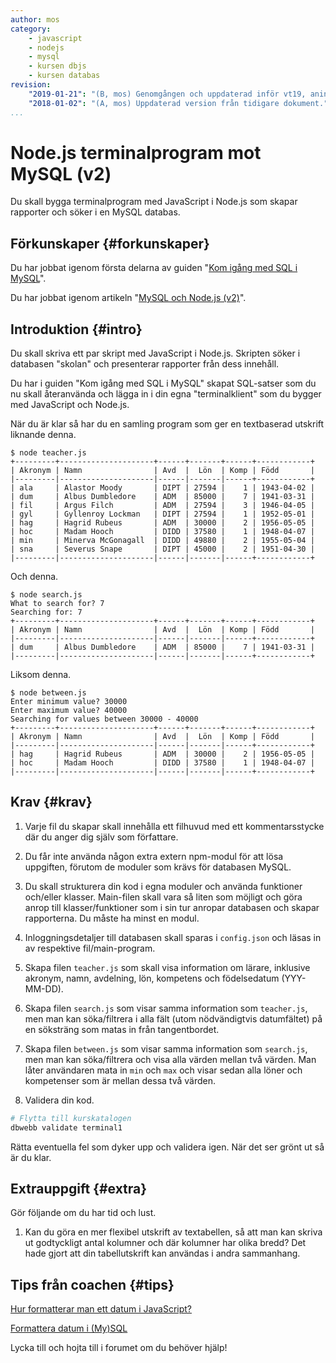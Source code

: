 ```yaml
---
author: mos
category:
    - javascript
    - nodejs
    - mysql
    - kursen dbjs
    - kursen databas
revision:
    "2019-01-21": "(B, mos) Genomgången och uppdaterad inför vt19, aningen nya uppgifter."
    "2018-01-02": "(A, mos) Uppdaterad version från tidigare dokument."
...
```

Node.js terminalprogram mot MySQL (v2)
==================================

Du skall bygga terminalprogram med JavaScript i Node.js som skapar rapporter och söker i en MySQL databas.


<!--more-->



Förkunskaper {#forkunskaper}
-----------------------

Du har jobbat igenom första delarna av guiden "[Kom igång med SQL i MySQL](guide/kom-igang-med-sql-i-mysql/grunderna)".

Du har jobbat igenom artikeln "[MySQL och Node.js (v2)](kunskap/mysql-och-nodejs-v2)".



Introduktion {#intro}
-----------------------

Du skall skriva ett par skript med JavaScript i Node.js. Skripten söker i databasen "skolan" och presenterar rapporter från dess innehåll.

Du har i guiden "Kom igång med SQL i MySQL" skapat SQL-satser som du nu skall återanvända och lägga in i din egna "terminalklient" som du bygger med JavaScript och Node.js.

När du är klar så har du en samling program som ger en textbaserad utskrift liknande denna.

```text
$ node teacher.js
+---------+---------------------+------+-------+------+------------+
| Akronym | Namn                | Avd  |  Lön  | Komp | Född       |
|---------|---------------------|------|-------|------+------------+
| ala     | Alastor Moody       | DIPT | 27594 |    1 | 1943-04-02 |
| dum     | Albus Dumbledore    | ADM  | 85000 |    7 | 1941-03-31 |
| fil     | Argus Filch         | ADM  | 27594 |    3 | 1946-04-05 |
| gyl     | Gyllenroy Lockman   | DIPT | 27594 |    1 | 1952-05-01 |
| hag     | Hagrid Rubeus       | ADM  | 30000 |    2 | 1956-05-05 |
| hoc     | Madam Hooch         | DIDD | 37580 |    1 | 1948-04-07 |
| min     | Minerva McGonagall  | DIDD | 49880 |    2 | 1955-05-04 |
| sna     | Severus Snape       | DIPT | 45000 |    2 | 1951-04-30 |
|---------|---------------------|------|-------|------+------------+
```

Och denna.

```text
$ node search.js
What to search for? 7
Searching for: 7
+---------+---------------------+------+-------+------+------------+
| Akronym | Namn                | Avd  |  Lön  | Komp | Född       |
|---------|---------------------|------|-------|------+------------+
| dum     | Albus Dumbledore    | ADM  | 85000 |    7 | 1941-03-31 |
|---------|---------------------|------|-------|------+------------+
```

Liksom denna.

```text
$ node between.js
Enter minimum value? 30000
Enter maximum value? 40000
Searching for values between 30000 - 40000
+---------+---------------------+------+-------+------+------------+
| Akronym | Namn                | Avd  |  Lön  | Komp | Född       |
|---------|---------------------|------|-------|------+------------+
| hag     | Hagrid Rubeus       | ADM  | 30000 |    2 | 1956-05-05 |
| hoc     | Madam Hooch         | DIDD | 37580 |    1 | 1948-04-07 |
|---------|---------------------|------|-------|------+------------+
```



Krav {#krav}
-----------------------

1. Varje fil du skapar skall innehålla ett filhuvud med ett kommentarsstycke där du anger dig själv som författare.

1. Du får inte använda någon extra extern npm-modul för att lösa uppgiften, förutom de moduler som krävs för databasen MySQL.

1. Du skall strukturera din kod i egna moduler och använda funktioner och/eller klasser. Main-filen skall vara så liten som möjligt och göra anrop till klasser/funktioner som i sin tur anropar databasen och skapar rapporterna. Du måste ha minst en modul.

1. Inloggningsdetaljer till databasen skall sparas i `config.json` och läsas in av respektive fil/main-program.

1. Skapa filen `teacher.js` som skall visa information om lärare, inklusive akronym, namn, avdelning, lön, kompetens och födelsedatum (YYY-MM-DD).

1. Skapa filen `search.js` som visar samma information som `teacher.js`, men man kan söka/filtrera i alla fält (utom nödvändigtvis datumfältet) på en söksträng som matas in från tangentbordet.

1. Skapa filen `between.js` som visar samma information som `search.js`, men man kan söka/filtrera och visa alla värden mellan två värden. Man låter användaren mata in `min` och `max` och visar sedan alla löner och kompetenser som är mellan dessa två värden.

1. Validera din kod.

```bash
# Flytta till kurskatalogen
dbwebb validate terminal1
```

Rätta eventuella fel som dyker upp och validera igen. När det ser grönt ut så är du klar.



Extrauppgift {#extra}
-----------------------

Gör följande om du har tid och lust.

1. Kan du göra en mer flexibel utskrift av textabellen, så att man kan skriva ut godtyckligt antal kolumner och där kolumner har olika bredd? Det hade gjort att din tabellutskrift kan användas i andra sammanhang.



Tips från coachen {#tips}
-----------------------

[Hur formatterar man ett datum i JavaScript?](t/8220)

[Formattera datum i (My)SQL](t/8222)

Lycka till och hojta till i forumet om du behöver hjälp!
